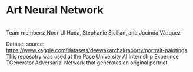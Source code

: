 # Art Neural Network
<br>
Team members: Noor Ul Huda, Stephanie Sicilian, and Jocinda Vázquez

Dataset source: https://www.kaggle.com/datasets/deewakarchakraborty/portrait-paintings
<br>
This reposotry was used at the Pace University AI Internship Experince
<br>
TGenerator Adversarial Network that generates an original portriat 
